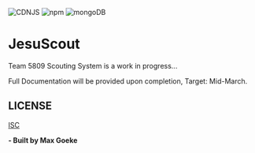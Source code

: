 ![CDNJS](https://img.shields.io/cdnjs/v/jquery.svg)
![npm](https://img.shields.io/npm/v/npm.svg)
![mongoDB](https://img.shields.io/badge/mongoDB-v3.6-red.svg)


JesuScout
=========
Team 5809 Scouting System is a work in progress...

Full Documentation will be provided upon completion, Target: Mid-March.

## LICENSE

[ISC](https://github.com/Jesubots/JesuScout/blob/master/LICENSE)

**- Built by Max Goeke**
